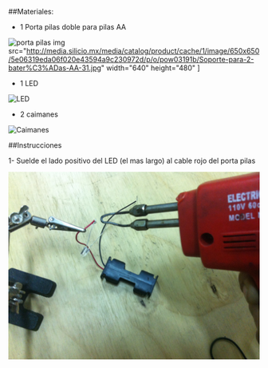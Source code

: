##Materiales:

*  1 Porta pilas doble para pilas AA

![porta pilas](http://media.silicio.mx/media/catalog/product/cache/1/image/650x650/5e06319eda06f020e43594a9c230972d/p/o/pow03191b/Soporte-para-2-bater%C3%ADas-AA-31.jpg)
 img src="http://media.silicio.mx/media/catalog/product/cache/1/image/650x650/5e06319eda06f020e43594a9c230972d/p/o/pow03191b/Soporte-para-2-bater%C3%ADas-AA-31.jpg" width="640" height="480" ]


* 1 LED

![LED](http://img42.xooimage.com/files/a/7/f/redled-f3f5bc.jpg)

* 2 caimanes

![Caimanes](http://image.made-in-china.com/43f34j00bBLtFHyaneYN/Alligator-Clip-Test-Leads-Wires-30cm-5-Colours-Jumper-Cable-Wires-pack-of-10.jpg)


##Instrucciones



1- Suelde el lado positivo del LED (el mas largo) al cable rojo del porta pilas

![1](img_1508.jpg)




